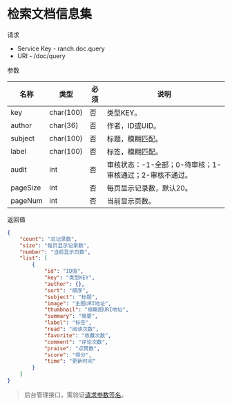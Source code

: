 # 检索文档信息集

请求
- Service Key - ranch.doc.query
- URI - /doc/query

参数

|名称|类型|必须|说明|
|---|---|---|---|
|key|char(100)|否|类型KEY。|
|author|char(36)|否|作者，ID或UID。|
|subject|char(100)|否|标题，模糊匹配。|
|label|char(100)|否|标签，模糊匹配。|
|audit|int|否|审核状态：-1-全部；0-待审核；1-审核通过；2-审核不通过。|
|pageSize|int|否|每页显示记录数，默认20。|
|pageNum|int|否|当前显示页数。|

返回值
```json
{
    "count": "总记录数",
    "size": "每页显示记录数",
    "number": "当前显示页数",
    "list": [
        {
            "id": "ID值",
            "key": "类型KEY",
            "author": {},
            "sort": "顺序",
            "subject": "标题",
            "image": "主图URI地址",
            "thumbnail": "缩略图URI地址",
            "summary": "摘要",
            "label": "标签",
            "read": "阅读次数",
            "favorite": "收藏次数",
            "comment": "评论次数",
            "praise": "点赞数",
            "score": "得分",
            "time": "更新时间"
        }
    ]
}
```

> 后台管理接口，需验证[请求参数签名](https://github.com/heisedebaise/tephra/blob/master/tephra-ctrl/doc/sign.md)。

